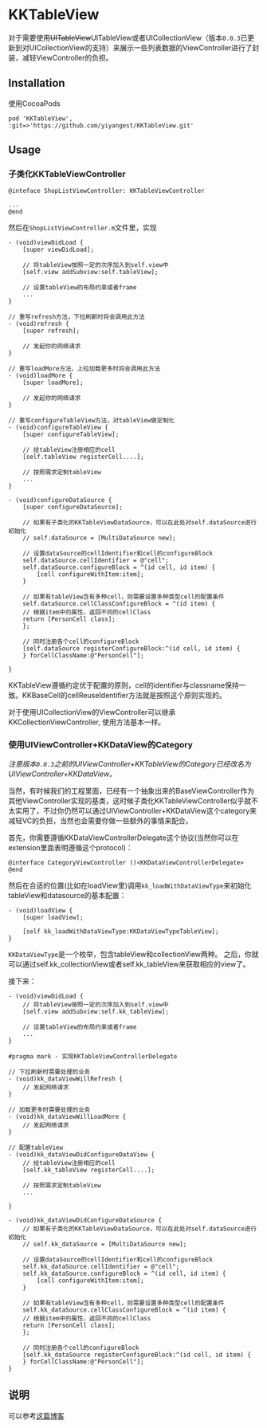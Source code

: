 # KKTableView

对于需要使用~~UITableView~~UITableView或者UICollectionView（版本`0.0.3`已更新到对UICollectionView的支持）来展示一些列表数据的ViewController进行了封装，减轻ViewController的负担。

## Installation

使用CocoaPods

	pod 'KKTableView', :git=>'https://github.com/yiyangest/KKTableView.git'
	

## Usage

### 子类化KKTableViewController

	@inteface ShopListViewController: KKTableViewController
	
	...
	@end
	
然后在`ShopListViewController.m`文件里，实现

	- (void)viewDidLoad {
		[super viewDidLoad];
		
		// 将tableView按照一定的次序加入到self.view中
		[self.view addSubview:self.tableView];
		
		// 设置tableView的布局约束或者frame
		...
	}
	
	// 重写refresh方法，下拉刷新时将会调用此方法
	- (void)refresh {
		[super refresh];
		
		// 发起你的网络请求
	}
	
	// 重写loadMore方法，上拉加载更多时将会调用此方法
	- (void)loadMore {
		[super loadMore];
		
		// 发起你的网络请求
	}
	
	// 重写configureTableView方法，对tableView做定制化
	- (void)configureTableView {
		[super configureTableView];
		
		// 给tableView注册相应的cell
		[self.tableView registerCell....];
		
		// 按照需求定制tableView
		...
	}
	
	- (void)configureDataSource {
		[super configureDataSource];
		
		// 如果有子类化的KKTableViewDataSource，可以在此处对self.dataSource进行初始化
		// self.dataSource = [MultiDataSource new];
		
		// 设置dataSource的cellIdentifier和cell的configureBlock
		self.dataSource.cellIdentifier = @"cell";
		self.dataSource.configureBlock = ^(id cell, id item) {
			[cell configureWithItem:item];
		}
		
		// 如果有tableView含有多种cell，则需要设置多种类型cell的配置条件
		self.dataSource.cellClassConfigureBlock = ^(id item) {
		// 根据item中的属性，返回不同的cellClass
		return [PersonCell class];
		};
		
		// 同时注册各个cell的configureBlock
		[self.dataSource registerConfigureBlock:^(id cell, id item) {
		} forCellClassName:@"PersonCell"];
		
	}
	
KKTableView遵循约定优于配置的原则，cell的identifier与classname保持一致。KKBaseCell的cellReuseIdentifier方法就是按照这个原则实现的。

对于使用UICollectionView的ViewController可以继承KKCollectionViewController, 使用方法基本一样。

### 使用UIViewController+KKDataView的Category

*注意版本`0.0.3`之前的UIViewController+KKTableView的Category已经改名为UIViewController+KKDataView。*

当然，有时候我们的工程里面，已经有一个抽象出来的BaseViewController作为其他ViewController实现的基类，这时候子类化KKTableViewController似乎就不太实用了，不过你仍然可以通过UIViewController+KKDataView这个category来减轻VC的负担，当然也会需要你做一些额外的事情来配合。

首先，你需要遵循KKDataViewControllerDelegate这个协议(当然你可以在extension里面表明遵循这个protocol)：

	@interface CategoryViewController ()<KKDataViewControllerDelegate>
	@end
	
然后在合适的位置(比如在loadView里)调用`kk_loadWithDataViewType`来初始化tableView和datasource的基本配置：

	- (void)loadView {
		[super loadView];
		
		[self kk_loadWithDataViewType:KKDataViewTypeTableView];
	}
`KKDataViewType`是一个枚举，包含tableView和collectionView两种。
之后，你就可以通过self.kk_collectionView或者self.kk_tableView来获取相应的view了。
	
接下来：

	- (void)viewDidLoad {
		// 将tableView按照一定的次序加入到self.view中
		[self.view addSubview:self.kk_tableView];
		
		// 设置tableView的布局约束或者frame
		...
	}
	
	#pragma mark - 实现KKTableViewControllerDelegate
	
	// 下拉刷新时需要处理的业务
	- (void)kk_dataViewWillRefresh {
		// 发起网络请求
	}
	
	// 加载更多时需要处理的业务
	- (void)kk_dataViewWillLoadMore {
		// 发起网络请求
	}
	
	// 配置tableView
	- (void)kk_dataViewDidConfigureDataView {
		// 给tableView注册相应的cell
		[self.kk_tableView registerCell....];
		
		// 按照需求定制tableView
		...

	}
	
	- (void)kk_dataViewDidConfigureDataSource {
		// 如果有子类化的KKTableViewDataSource，可以在此处对self.dataSource进行初始化
		// self.kk_dataSource = [MultiDataSource new];
		
		// 设置dataSource的cellIdentifier和cell的configureBlock
		self.kk_dataSource.cellIdentifier = @"cell";
		self.kk_dataSource.configureBlock = ^(id cell, id item) {
			[cell configureWithItem:item];
		}
		
		// 如果有tableView含有多种cell，则需要设置多种类型cell的配置条件
		self.kk_dataSource.cellClassConfigureBlock = ^(id item) {
		// 根据item中的属性，返回不同的cellClass
		return [PersonCell class];
		};
		
		// 同时注册各个cell的configureBlock
		[self.kk_dataSource registerConfigureBlock:^(id cell, id item) {
		} forCellClassName:@"PersonCell"];
	}
	
## 说明

可以参考[这篇博客](http://yiyangest.sinaapp.com/post/lighter-view-controller-practice)

